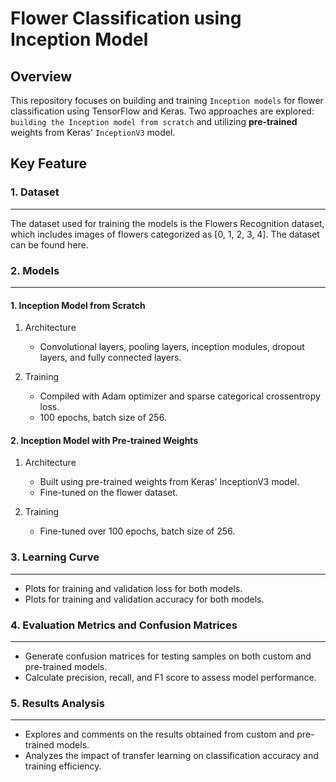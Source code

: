 # Flower Classification using Inception Model
## Overview

This repository focuses on building and training `Inception models` for flower classification using TensorFlow and Keras. Two approaches are explored: `building the Inception model from scratch` and utilizing **pre-trained** weights from Keras' `InceptionV3` model.

## Key Feature 
### 1. Dataset
------------------------------------------------------------------
The dataset used for training the models is the Flowers Recognition dataset, which includes images of flowers categorized as [0, 1, 2, 3, 4]. The dataset can be found here.

### 2. Models 
------------------------------------------------------------------
#### 1. Inception Model from Scratch
1. Architecture
    - Convolutional layers, pooling layers, inception modules, dropout layers, and fully connected layers.

2. Training
    - Compiled with Adam optimizer and sparse categorical crossentropy loss.
    - 100 epochs, batch size of 256.


#### 2. Inception Model with Pre-trained Weights

1. Architecture
    - Built using pre-trained weights from Keras' InceptionV3 model.
    - Fine-tuned on the flower dataset.

2. Training
    - Fine-tuned over 100 epochs, batch size of 256.



### 3. Learning Curve
------------------------------------------------------------------
- Plots for training and validation loss for both models.
- Plots for training and validation accuracy for both models.

### 4. Evaluation Metrics and Confusion Matrices
------------------------------------------------------------------
- Generate confusion matrices for testing samples on both custom and pre-trained models. 
- Calculate precision, recall, and F1 score to assess model performance.

### 5. Results Analysis
------------------------------------------------------------------
- Explores and comments on the results obtained from custom and pre-trained models.
- Analyzes the impact of transfer learning on classification accuracy and training efficiency.